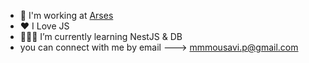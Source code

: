- 💼 I'm working at [Arses](arseskara.site) 
- ❤️ I Love JS
- 👨🏾‍💻 I’m currently learning NestJS & DB
- you can connect with me by email  ---> mmmousavi.p@gmail.com

<!---
mahdi-mm/mahdi-mm is a ✨ special ✨ repository because its `README.md` (this file) appears on your GitHub profile.
You can click the Preview link to take a look at your changes.
--->
